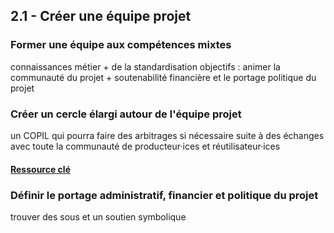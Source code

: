 ## 2.1 - Créer une équipe projet

### Former une équipe aux compétences mixtes 

connaissances métier + de la standardisation 
objectifs : animer la communauté du projet + soutenabilité financière et le portage politique du projet

### Créer un cercle élargi autour de l'équipe projet 

un COPIL qui pourra faire des arbitrages si nécessaire suite à des échanges avec toute la communauté de producteur·ices et réutilisateur·ices 

#### [Ressource clé](https://nextcloud.datactivist.coop/s/mQ6KtWt78erzb7K)

### Définir le portage administratif, financier et politique du projet 

trouver des sous et un soutien symbolique 
